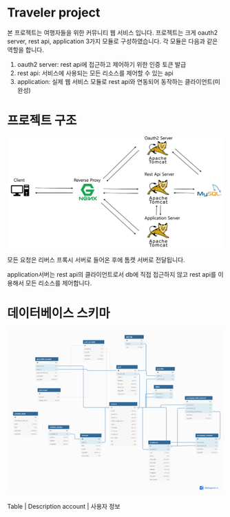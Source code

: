 Traveler project
================

본 프로젝트는 여행자들을 위한 커뮤니티 웹 서비스 입니다. 프로젝트는 크게 oauth2 server, rest api, application 3가지 모듈로 구성하였습니다. 
각 모듈은 다음과 같은 역할을 합니다. 

1. oauth2 server: rest api에 접근하고 제어하기 위한 인증 토큰 발급
2. rest api: 서비스에 사용되는 모든 리소스를 제어할 수 있는 api
3. application: 실제 웹 서비스 모듈로 rest api와 연동되어 동작하는 클라이언트(미완성)

# 프로젝트 구조
![project structure](https://github.com/anstn1993/traveler-public/blob/master/project-structure.PNG?raw=true)

모든 요청은 리버스 프록시 서버로 들어온 후에 톰캣 서버로 전달됩니다. 

application서버는 rest api의 클라이언트로서 db에 직접 접근하지 않고 rest api를 이용해서 모든 리소스를 제어합니다.

# 데이터베이스 스키마
![database schema](https://github.com/anstn1993/traveler-public/blob/master/traveler.png?raw=true)

Table | Description
account | 사용자 정보 
